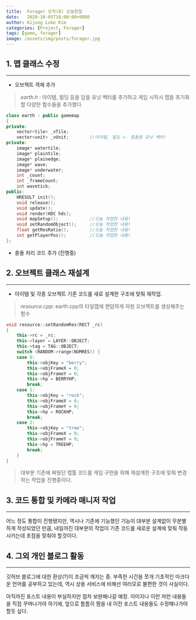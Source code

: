 ```yaml
---
title:  Forager 모작(8) 오늘한일
date:   2020-10-05T18:00:00+0900
author: Kijung Luke Kim
categories: [Project, Forager]
tags: [game, forager]
image: /assets/img/posts/forager.jpg
---
```


## 1. 맵 클래스 수정
---

- 오브젝트 객체 추가
> *earth.h* : 아이템, 빌딩 등을 담을 유닛 벡터를 추가하고 게임 시작시 맵을 초기화할 다양한 함수들을 추가했다.
```cpp
class earth : public gamemap
{
private:
	vector<tile> _vTile;
	vector<unit> _vUnit;        //아이템, 빌딩 <- 충돌용 유닛 벡터!
private:
	image* watertile;
	image* plaintile;
	image* plainedge;
	image* wave;
	image* underwater;
	int _count;
	int _frameCount;
	int wavetick;
public:
	HRESULT init();
	void release();
	void update();
	void render(HDC hdc);
	void mapSetup();            //오늘 작업한 내용!
	void setRandomObject();     //오늘 작업한 내용!
	float getResRatio();        //오늘 작업한 내용!
	int getPlayerPos();         //오늘 작업한 내용!
};
```
- 충돌 처리 코드 추가 (진행중)


## 2. 오브젝트 클래스 재설계
---

- 아이템 및 각종 오브젝트 기존 코드를 새로 설계한 구조에 맞춰 재작업.
> *resource.cpp*: earth.cpp의 타일맵에 랜덤하게 자원 오브젝트를 생성해주는 함수
```cpp
void resource::setRandomRes(RECT _rc)
{
	this->rc = _rc;
	this->layer = LAYER::OBJECT;
	this->tag = TAG::OBJECT;
	switch (RANDOM->range(NUMRES)) {
	case 0:
		this->objKey = "berry";
		this->objFrameX = 0;
		this->objFrameY = 0;
		this->hp = BERRYHP;
		break;
	case 1:
		this->objKey = "rock";
		this->objFrameX = 0;
		this->objFrameY = 0;
		this->hp = ROCKHP;
		break;
	case 2:
		this->objKey = "tree";
		this->objFrameX = 0;
		this->objFrameY = 0;
		this->hp = TREEHP;
		break;
	}
}
```
> 대부분 기존에 짜뒀던 맵툴 코드를 게임 구현을 위해 재설계한 구조에 맞춰 변경하는 작업을 진행중이다.

## 3. 코드 통합 및 카메라 매니저 작업
---


어느 정도 통합이 진행됐지만, 역시나 기존에 기능했던 기능이 대부분 설계없이 무분별하게 작성되었던 만큼,
내일까진 대부분의 작업이 기존 코드를 새로운 설계에 맞춰 작동시키는데 초점을 맞춰야 할것이다.



## 4. 그외 개인 블로그 활동
---


깃허브 블로그에 대한 환상(?)이 조금씩 깨지는 중. 부족한 시간을 쪼개 기초적인 마크다운 언어를 공부하고 있는데, 역시 상용 서비스에 비해선 여러모로 불편한 것이 사실이다.

아직까진 포스트 내용이 부실하지만 점차 보완해나갈 예정. 이미지나 이런 저런 내용들을 직접 꾸며나가야 하기에, 앞으로 틈틈히 짬을 내 이전 포스트 내용들도 수정해나가야 할듯 싶다.